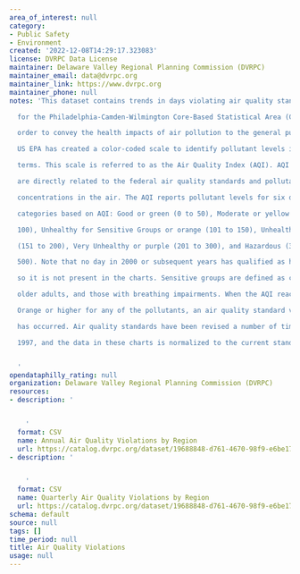 ```yaml
---
area_of_interest: null
category:
- Public Safety
- Environment
created: '2022-12-08T14:29:17.323083'
license: DVRPC Data License
maintainer: Delaware Valley Regional Planning Commission (DVRPC)
maintainer_email: data@dvrpc.org
maintainer_link: https://www.dvrpc.org
maintainer_phone: null
notes: 'This dataset contains trends in days violating air quality standards by date

  for the Philadelphia-Camden-Wilmington Core-Based Statistical Area (CBSA).In

  order to convey the health impacts of air pollution to the general public, the

  US EPA has created a color-coded scale to identify pollutant levels in simple

  terms. This scale is referred to as the Air Quality Index (AQI). AQI levels

  are directly related to the federal air quality standards and pollutant

  concentrations in the air. The AQI reports pollutant levels for six different

  categories based on AQI: Good or green (0 to 50), Moderate or yellow (51 to

  100), Unhealthy for Sensitive Groups or orange (101 to 150), Unhealthy or red

  (151 to 200), Very Unhealthy or purple (201 to 300), and Hazardous (301 to

  500). Note that no day in 2000 or subsequent years has qualified as hazardous,

  so it is not present in the charts. Sensitive groups are defined as children,

  older adults, and those with breathing impairments. When the AQI reaches Code

  Orange or higher for any of the pollutants, an air quality standard violation

  has occurred. Air quality standards have been revised a number of times since

  1997, and the data in these charts is normalized to the current standard.


  '
opendataphilly_rating: null
organization: Delaware Valley Regional Planning Commission (DVRPC)
resources:
- description: '


    '
  format: CSV
  name: Annual Air Quality Violations by Region
  url: https://catalog.dvrpc.org/dataset/19688848-d761-4670-98f9-e6be1782207a/resource/2081b744-aa06-471e-995c-4bb203b063ad/download/air_quality.annual_violations_by_region.csv
- description: '


    '
  format: CSV
  name: Quarterly Air Quality Violations by Region
  url: https://catalog.dvrpc.org/dataset/19688848-d761-4670-98f9-e6be1782207a/resource/2bfa4a2e-a6d4-400f-86e6-4a2855ee59a9/download/air_quality.quarterly_violations_by_region.csv
schema: default
source: null
tags: []
time_period: null
title: Air Quality Violations
usage: null
---
```

